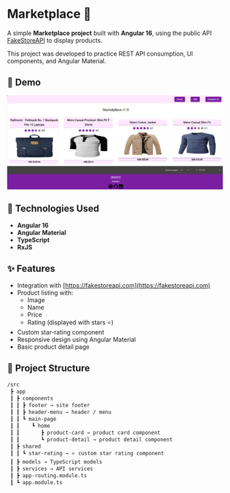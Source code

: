 # Marketplace 🛒

A simple **Marketplace project** built with **Angular 16**, using the public API [FakeStoreAPI](https://fakestoreapi.com) to display products.

This project was developed to practice REST API consumption, UI components, and Angular Material.

## 📸 Demo

![Demo Marketplace](src/assets/preview.png) <!-- Upload your screenshot and adjust the path -->

## 🚀 Technologies Used

- **Angular 16**
- **Angular Material**
- **TypeScript**
- **RxJS**

## ✨ Features

- Integration with [https://fakestoreapi.com](https://fakestoreapi.com)
- Product listing with:
  - Image
  - Name
  - Price
  - Rating (displayed with stars ⭐)
- Custom star-rating component
- Responsive design using Angular Material
- Basic product detail page

## 📁 Project Structure

```plaintext
/src
 ┣ app
 ┃ ┣ components
 ┃ ┃ ┣ footer → site footer
 ┃ ┃ ┣ header-menu → header / menu
 ┃ ┃ ┗ main-page
 ┃ ┃    ┗ home
 ┃ ┃       ┣ product-card → product card component
 ┃ ┃       ┗ product-detail → product detail component
 ┃ ┣ shared
 ┃ ┃ ┗ star-rating → ⭐ custom star rating component
 ┃ ┣ models → TypeScript models
 ┃ ┣ services → API services
 ┃ ┣ app-routing.module.ts
 ┃ ┗ app.module.ts
